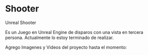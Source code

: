 # Shooter
Unreal Shooter

Es un Juego en Unreal Engine de disparos con una vista en tercera persona. Actualmente lo estoy terminado de realizar.

Agrego Imagenes y Videos del proyecto hasta el momento:

